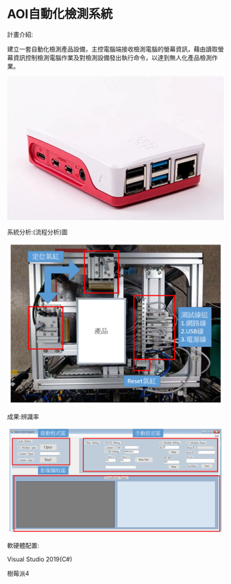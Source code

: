 # AOI自動化檢測系統

計畫介紹:

建立一套自動化檢測產品設備，主控電腦端接收檢測電腦的螢幕資訊，藉由讀取螢幕資訊控制檢測電腦作業及對檢測設備發出執行命令，以達到無人化產品檢測作業。


![image](https://github.com/tddwso/AOI-of-automatic-product-inspection-system/blob/main/%E6%A8%B9%E8%8E%93%E6%B4%BE%E5%9C%96.png)


系統分析:(流程分析)圖

![image](https://github.com/tddwso/AOI-of-automatic-product-inspection-system/blob/main/%E6%A9%9F%E6%A2%B0%E6%A7%8B%E9%80%A0%E5%9C%96.png)

成果:辨識率

![image](https://github.com/tddwso/AOI-of-automatic-product-inspection-system/blob/main/%E7%A8%8B%E5%BC%8F%E4%BB%8B%E9%9D%A2%E5%9C%96.png)

軟硬體配置:

Visual Studio 2019(C#)

樹莓派4
